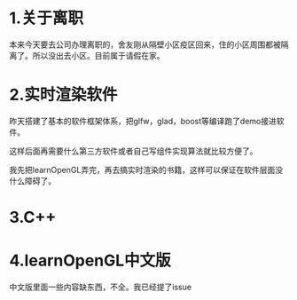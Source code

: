 # 1.关于离职
本来今天要去公司办理离职的，舍友刚从隔壁小区疫区回来，住的小区周围都被隔离了。所以没出去小区。目前属于请假在家。

# 2.实时渲染软件
昨天搭建了基本的软件框架体系，把glfw，glad，boost等编译跑了demo接进软件。

这样后面再需要什么第三方软件或者自己写组件实现算法就比较方便了。

我先把learnOpenGL弄完，再去搞实时渲染的书籍，这样可以保证在软件层面没什么障碍了。

# 3.C++

# 4.learnOpenGL中文版
中文版里面一些内容缺东西，不全。我已经提了issue
